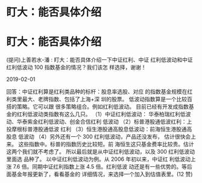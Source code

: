 # 盯大：能否具体介绍

# 盯大：能否具体介绍

(提问)上善若水-潘 : 盯大：能否具体介绍一下中证红利、中证 红利低波动和中证红利低波动 100 指数基金的情况？我们该怎 样选择，谢谢！

2019-02-01

回答：中证红利算是红利类品种的标杆：股息率选股、对应 的指数基金规模在红利类里最大、老牌指数、包括了上海+深 圳的股票。 低波动指数算是一个比较百搭的策略。它可以跟 很多策略组合。例如红利低波动。 目前已经有开发成指数基 金的红利低波动类指数有这么几只。 （1）中证红利低波动： 华泰柏瑞红利低波动、华泰紫金红利低波动、创金合信红利 低波动 （2）标普港股通低波红利：上投摩根标普港股通低波 红利 （3）恒生港股通高股息低波动：前海恒生港股通高股息 低波动 （4）另外还有一个 300 红利低波动，产品还没发布， 估计很快会上来。 这些指数中。标普的指数历史比较短。前 海恒生这只基金费率比较贵。估计这两个我们就不考虑了。 所以最后就是从中证红利低波动，以及 300 红利低波动里面选 品种了。 以中证红利低波动为例。从 2006 年初以来，中证红 利低波动上涨 7.6 倍。同期中证红利指数上涨 4.5 倍。红利低波 动还是有一些优势的。等后面基金年报更新了，看看基金的 详细情况，来选择一个加入到估值表里。(12 赞)